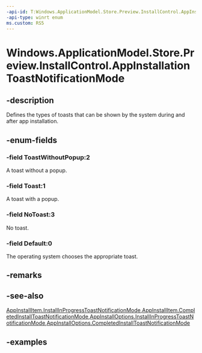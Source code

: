 ```yaml
---
-api-id: T:Windows.ApplicationModel.Store.Preview.InstallControl.AppInstallationToastNotificationMode
-api-type: winrt enum
ms.custom: RS5
---
```


<!-- Enumeration syntax.
public enum AppInstallationToastNotificationMode : int
-->

# Windows.ApplicationModel.Store.Preview.InstallControl.AppInstallationToastNotificationMode

## -description
Defines the types of toasts that can be shown by the system during and after app installation.

## -enum-fields
### -field ToastWithoutPopup:2
A toast without a popup.

### -field Toast:1
A toast with a popup.

### -field NoToast:3
No toast.

### -field Default:0
The operating system chooses the appropriate toast.

## -remarks

## -see-also
[AppInstallItem.InstallInProgressToastNotificationMode](appinstallitem_installinprogresstoastnotificationmode.md),[AppInstallItem.CompletedInstallToastNotificationMode](appinstallitem_completedinstalltoastnotificationmode.md),[AppInstallOptions.InstallInProgressToastNotificationMode](appinstalloptions_installinprogresstoastnotificationmode.md),[AppInstallOptions.CompletedInstallToastNotificationMode](appinstalloptions_completedinstalltoastnotificationmode.md)

## -examples
